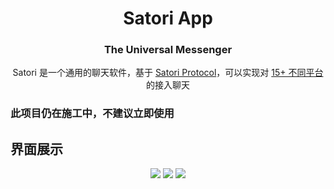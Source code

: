 <div align=center>
<h1>Satori App</h1>
<h3>The Universal Messenger</h3>
Satori 是一个通用的聊天软件，基于 <a href="https://satori.js.org/zh-CN/introduction.html">Satori Protocol</a>，可以实现对 <a href="https://satori.js.org/zh-CN/introduction.html">15+ 不同平台</a> 的接入聊天
</div>


### 此项目仍在施工中，不建议立即使用

## 界面展示

<div align=center>
<img src=https://github.com/MicroCBer/satori-app/assets/66859419/96460e7c-0606-42e7-91e7-9bf9965664d6 />
<img src=https://github.com/MicroCBer/satori-app/assets/66859419/eb7cc59e-e1c1-458a-92b4-d07c8985eee9 />
<img src=https://github.com/MicroCBer/satori-app/assets/66859419/1a7d266d-baad-4c34-ab22-2ddf42ead9a3 />
</div>
